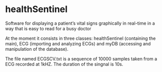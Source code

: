 # healthSentinel
Software for displaying a patient’s vital signs graphically in real-time in a way that is easy to read for a busy doctor

At the moment it consists in three classes: healthSentinel (containing the main), ECG (importing and analyzing ECGs) and myDB (accessing and manipulation of the database).

The file named ECGSCV.txt is a sequence of 10000 samples taken from a ECG recorded at 1kHZ. The duration of the singnal is 10s.
